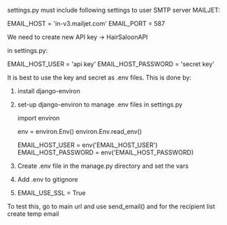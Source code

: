settings.py must include following settings to user SMTP server MAILJET:

EMAIL_HOST = 'in-v3.mailjet.com'
EMAIL_PORT = 587

We need to create new API key -> HairSaloonAPI

in settings.py:

EMAIL_HOST_USER = 'api key'
EMAIL_HOST_PASSWORD = 'secret key'

It is best to use the key and secret as .env files. This is done by:

1. install django-environ
2. set-up django-environ to manage .env files in settings.py

    import environ
    
    env = environ.Env()
    environ.Env.read_env()
    
    EMAIL_HOST_USER = env('EMAIL_HOST_USER')
    EMAIL_HOST_PASSWORD = env('EMAIL_HOST_PASSWORD)

3. Create .env file in the manage.py directory and set the vars
4. Add .env to gitignore

5. EMAIL_USE_SSL = True

To test this, go to main url and use send_email() and for the recipient list create temp email 